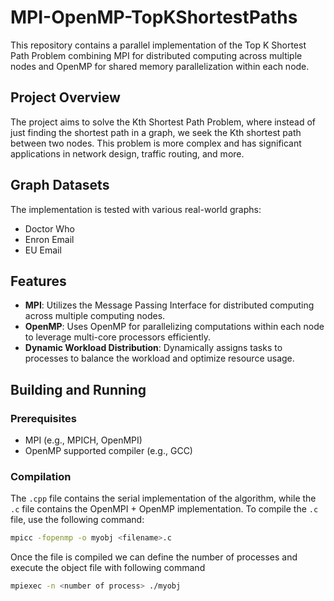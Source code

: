 # MPI-OpenMP-TopKShortestPaths

This repository contains a parallel implementation of the Top K Shortest Path Problem combining MPI for distributed computing across multiple nodes and OpenMP for shared memory parallelization within each node.

## Project Overview
The project aims to solve the Kth Shortest Path Problem, where instead of just finding the shortest path in a graph, we seek the Kth shortest path between two nodes. This problem is more complex and has significant applications in network design, traffic routing, and more.

## Graph Datasets
The implementation is tested with various real-world graphs:
- Doctor Who
- Enron Email
- EU Email

## Features
- **MPI**: Utilizes the Message Passing Interface for distributed computing across multiple computing nodes.
- **OpenMP**: Uses OpenMP for parallelizing computations within each node to leverage multi-core processors efficiently.
- **Dynamic Workload Distribution**: Dynamically assigns tasks to processes to balance the workload and optimize resource usage.

## Building and Running
### Prerequisites
- MPI (e.g., MPICH, OpenMPI)
- OpenMP supported compiler (e.g., GCC)

### Compilation
The `.cpp` file contains the serial implementation of the algorithm, while the `.c` file contains the OpenMPI + OpenMP implementation.
To compile the `.c` file, use the following command:
```bash
mpicc -fopenmp -o myobj <filename>.c
```
Once the file is compiled we can define the number of processes and execute the object file with following command
```bash
mpiexec -n <number of process> ./myobj
```
